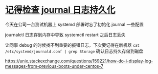 # [记得检查 journal 日志持久化](2021/12/systemd_journal_keep_logs.md)

今天在公司一台测试机器上 systemd 部署时忘了初始化 journal 一些配置

journalctl 日志存到内存中导致 systemctl restart 之后日志丢失

让同事 debug 的时候找不到重要的报错日志，下次要记得在新机器 `cat /etc/systemd/journald.conf | grep Storage` 确认日志持久存储到磁盘

https://unix.stackexchange.com/questions/159221/how-do-i-display-log-messages-from-previous-boots-under-centos-7
